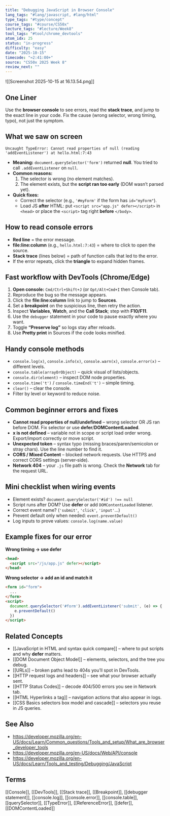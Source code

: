 ```yaml
---
title: "Debugging JavaScript in Browser Console"
lang_tags: "#lang/javascript, #lang/html"
type_tags: "#type/concept"
course_tags: "#course/CS50x"
lecture_tags: "#lecture/Week8"
tool_tags: "#tool/chrome_devtools"
atom_idx: 25
status: "in-progress"
difficulty: "easy"
date: "2025-10-15"
timecode: "≈2:41:00+"
source: "CS50x 2025 Week 8"
review_next: ""
---
```


![[Screenshot 2025-10-15 at 16.13.54.png]]

## One Liner
Use the **browser console** to see errors, read the **stack trace**, and jump to the exact line in your code. Fix the cause (wrong selector, wrong timing, typo), not just the symptom.

## What we saw on screen
`Uncaught TypeError: Cannot read properties of null (reading 'addEventListener') at hello.html:7:43`  
- **Meaning:** `document.querySelector('form')` returned **null**. You tried to call `.addEventListener` on `null`.  
- **Common reasons:**  
  1) The selector is wrong (no element matches).  
  2) The element exists, but the **script ran too early** (DOM wasn’t parsed yet).  
- **Quick fixes:**  
  - Correct the selector (e.g., `'#myForm'` if the form has `id="myForm"`).  
  - Load JS **after** HTML: put `<script src="app.js" defer></script>` in `<head>` or place the `<script>` tag right **before** `</body>`.

## How to read console errors
- **Red line** = the error message.  
- **file:line:column** (e.g., `hello.html:7:43`) = where to click to open the source.  
- **Stack trace** (lines below) = path of function calls that led to the error.  
- If the error repeats, click the **triangle** to expand hidden frames.

## Fast workflow with DevTools (Chrome/Edge)
1. **Open console:** `Cmd/Ctrl+Shift+J` (or `Opt/Alt+Cmd+I` then Console tab).  
2. Reproduce the bug so the message appears.  
3. Click the **file:line:column** link to jump to **Sources**.  
4. Set a **breakpoint** on the suspicious line, then retry the action.  
5. Inspect **Variables**, **Watch**, and the **Call Stack**; step with **F10/F11**.  
6. Use the `debugger` statement in your code to pause exactly where you want.  
7. Toggle **“Preserve log”** so logs stay after reloads.  
8. Use **Pretty print** in Sources if the code looks minified.

## Handy console methods
- `console.log(x)`, `console.info(x)`, `console.warn(x)`, `console.error(x)` – different levels.  
- `console.table(arrayOrObject)` – quick visual of lists/objects.  
- `console.dir(element)` – inspect DOM node properties.  
- `console.time('t')` / `console.timeEnd('t')` – simple timing.  
- `clear()` – clear the console.  
- Filter by level or keyword to reduce noise.

## Common beginner errors and fixes
- **Cannot read properties of null/undefined** – wrong selector OR JS ran before DOM. Fix selector or use **defer**/**DOMContentLoaded**.  
- **x is not defined** – variable not in scope or script load order wrong. Export/import correctly or move script.  
- **Unexpected token** – syntax typo (missing braces/paren/semicolon or stray chars). Use the line number to find it.  
- **CORS / Mixed Content** – blocked network requests. Use HTTPS and correct CORS settings (server‑side).  
- **Network 404** – your `.js` file path is wrong. Check the **Network** tab for the request URL.

## Mini checklist when wiring events
- Element exists? `document.querySelector('#id') !== null`  
- Script runs after DOM? Use **defer** or add `DOMContentLoaded` listener.  
- Correct event name? (`'submit'`, `'click'`, `'input'`…)  
- Prevent default only when needed: `event.preventDefault()`  
- Log inputs to prove values: `console.log(name.value)`

## Example fixes for our error
**Wrong timing → use defer**
```html
<head>
  <script src="/js/app.js" defer></script>
</head>
```
**Wrong selector → add an id and match it**
```html
<form id="form">
  ...
</form>
<script>
  document.querySelector('#form').addEventListener('submit', (e) => {
    e.preventDefault()
  })
</script>
```

## Related Concepts
- [[JavaScript in HTML and syntax quick compare]] – where to put scripts and why **defer** matters.  
- [[DOM Document Object Model]] – elements, selectors, and the tree you debug.  
- [[URLs]] – broken paths lead to 404s you’ll spot in DevTools.  
- [[HTTP request logs and headers]] – see what your browser actually sent.  
- [[HTTP Status Codes]] – decode 404/500 errors you see in Network tab.  
- [[HTML Hyperlinks a tag]] – navigation actions that also appear in logs.  
- [[CSS Basics selectors box model and cascade]] – selectors you reuse in JS queries.  

## See Also
- https://developer.mozilla.org/en-US/docs/Learn/Common_questions/Tools_and_setup/What_are_browser_developer_tools
- https://developer.mozilla.org/en-US/docs/Web/API/console
- https://developer.mozilla.org/en-US/docs/Learn/Tools_and_testing/Debugging/JavaScript

## Terms
[[Console]], [[DevTools]], [[Stack trace]], [[Breakpoint]], [[debugger statement]], [[console.log]], [[console.error]], [[console.table]], [[querySelector]], [[TypeError]], [[ReferenceError]], [[defer]], [[DOMContentLoaded]]
